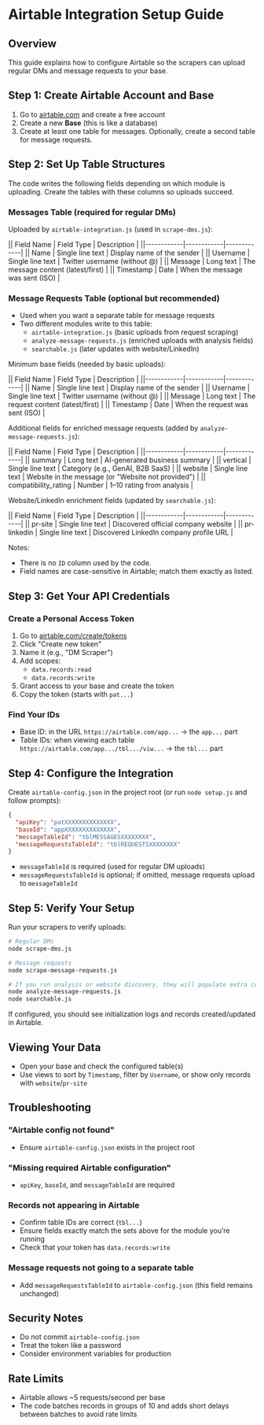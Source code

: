 # Airtable Integration Setup Guide

## Overview
This guide explains how to configure Airtable so the scrapers can upload regular DMs and message requests to your base.

## Step 1: Create Airtable Account and Base

1. Go to [airtable.com](https://airtable.com) and create a free account
2. Create a new **Base** (this is like a database)
3. Create at least one table for messages. Optionally, create a second table for message requests.

## Step 2: Set Up Table Structures

The code writes the following fields depending on which module is uploading. Create the tables with these columns so uploads succeed.

### Messages Table (required for regular DMs)
Uploaded by `airtable-integration.js` (used in `scrape-dms.js`):

|| Field Name | Field Type | Description |
||------------|------------|-------------|
|| Name | Single line text | Display name of the sender |
|| Username | Single line text | Twitter username (without @) |
|| Message | Long text | The message content (latest/first) |
|| Timestamp | Date | When the message was sent (ISO) |

### Message Requests Table (optional but recommended)
- Used when you want a separate table for message requests
- Two different modules write to this table:
  - `airtable-integration.js` (basic uploads from request scraping)
  - `analyze-message-requests.js` (enriched uploads with analysis fields)
  - `searchable.js` (later updates with website/LinkedIn)

Minimum base fields (needed by basic uploads):

|| Field Name | Field Type | Description |
||------------|------------|-------------|
|| Name | Single line text | Display name of the sender |
|| Username | Single line text | Twitter username (without @) |
|| Message | Long text | The request content (latest/first) |
|| Timestamp | Date | When the request was sent (ISO) |

Additional fields for enriched message requests (added by `analyze-message-requests.js`):

|| Field Name | Field Type | Description |
||------------|------------|-------------|
|| summary | Long text | AI-generated business summary |
|| vertical | Single line text | Category (e.g., GenAI, B2B SaaS) |
|| website | Single line text | Website in the message (or "Website not provided") |
|| compatibility_rating | Number | 1–10 rating from analysis |

Website/LinkedIn enrichment fields (updated by `searchable.js`):

|| Field Name | Field Type | Description |
||------------|------------|-------------|
|| pr-site | Single line text | Discovered official company website |
|| pr-linkedin | Single line text | Discovered LinkedIn company profile URL |

Notes:
- There is no `ID` column used by the code.
- Field names are case-sensitive in Airtable; match them exactly as listed.

## Step 3: Get Your API Credentials

### Create a Personal Access Token
1. Go to [airtable.com/create/tokens](https://airtable.com/create/tokens)
2. Click "Create new token"
3. Name it (e.g., "DM Scraper")
4. Add scopes:
   - `data.records:read`
   - `data.records:write`
5. Grant access to your base and create the token
6. Copy the token (starts with `pat...`)

### Find Your IDs
- Base ID: in the URL `https://airtable.com/app...` → the `app...` part
- Table IDs: when viewing each table `https://airtable.com/app.../tbl.../viw...` → the `tbl...` part

## Step 4: Configure the Integration

Create `airtable-config.json` in the project root (or run `node setup.js` and follow prompts):

```json
{
  "apiKey": "patXXXXXXXXXXXXXX",
  "baseId": "appXXXXXXXXXXXXXX",
  "messageTableId": "tblMESSAGESXXXXXXXX",
  "messageRequestsTableId": "tblREQUESTSXXXXXXXX"
}
```

- `messageTableId` is required (used for regular DM uploads)
- `messageRequestsTableId` is optional; if omitted, message requests upload to `messageTableId`

## Step 5: Verify Your Setup

Run your scrapers to verify uploads:
```bash
# Regular DMs
node scrape-dms.js

# Message requests
node scrape-message-requests.js

# If you run analysis or website discovery, they will populate extra columns
node analyze-message-requests.js
node searchable.js
```
If configured, you should see initialization logs and records created/updated in Airtable.

## Viewing Your Data

- Open your base and check the configured table(s)
- Use views to sort by `Timestamp`, filter by `Username`, or show only records with `website`/`pr-site`

## Troubleshooting

### "Airtable config not found"
- Ensure `airtable-config.json` exists in the project root

### "Missing required Airtable configuration"
- `apiKey`, `baseId`, and `messageTableId` are required

### Records not appearing in Airtable
- Confirm table IDs are correct (`tbl...`)
- Ensure fields exactly match the sets above for the module you’re running
- Check that your token has `data.records:write`

### Message requests not going to a separate table
- Add `messageRequestsTableId` to `airtable-config.json` (this field remains unchanged)

## Security Notes

- Do not commit `airtable-config.json`
- Treat the token like a password
- Consider environment variables for production

## Rate Limits

- Airtable allows ~5 requests/second per base
- The code batches records in groups of 10 and adds short delays between batches to avoid rate limits
